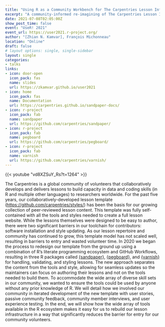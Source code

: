 ```yaml
---
title: "Using R as a Community Workbench for The Carpentries Lesson Infrastructure"
excerpt: "A community-informed re-imagining of The Carpentries Lesson Infrastructure "
date: 2021-07-08T02:05:00Z
show_post_time: false
event: "UseR! 2021"
event_url: https://user2021.r-project.org/ 
author: "[Zhian N. Kamvar], François Michonneau"
location: "Online"
draft: false
# layout options: single, single-sidebar
layout: single
categories:
- talks
links:
- icon: door-open
  icon_pack: fas
  name: slides
  url: https://zkamvar.github.io/user2021
- icon: home
  icon_pack: fas
  name: Documentation
  url: https://carpentries.github.io/sandpaper-docs/
- icon: r-project
  icon_pack: fab
  name: sandpaper
  url: https://github.com/carpentries/sandpaper/
- icon: r-project
  icon_pack: fab
  name: pegboard
  url: https://github.com/carpentries/pegboard/
- icon: r-project
  icon_pack: fab
  name: varnish
  url: https://github.com/carpentries/varnish/
---
```


{{< youtube "vd8XZSuY_Rs?t=1264" >}} 

The Carpentries is a global community of volunteers that collaboratively
develops and delivers lessons to build capacity in data and coding skills (in R
and multiple other languages) to researchers worldwide. For the past five
years, our collaboratively-developed lesson template
(https://github.com/carpentries/styles/) has been the basis for our growing
collection of peer-reviewed lesson content. This template was fully
self-contained with all the tools and styles needed to create a full lesson
website. While the lessons themselves were designed to be easy to author, there
were two significant barriers in our toolchain for contributors: software
installation and style updating. As our lesson repertoire and community has
continued to grow, this template model has not scaled well, resulting in
barriers to entry and wasted volunteer time. In 2020 we began the process to
redesign our template from the ground up using a combination of R’s literate
programming ecosystem and GitHub Workflows, resulting in three R packages
called [{sandpaper}](https://carpentries.github.io/sandpaper/), [{pegboard}](https://carpentries.github.io/pegboard/), and [{varnish}](https://carpentries.github.io/varnish/) for handling, validating,
and styling lessons. The new approach separates the content from the tools and
style, allowing for seamless updates so the maintainers can focus on authoring
their lessons and not on the tools needed to build them. To accommodate the
wide array of diverse skill sets in our community, we wanted to ensure the
tools could be used by anyone without any prior knowledge of R. We will detail
how we involved our community in iterated development of the new template with
user stories, passive community feedback, community member interviews, and user
experience testing. In the end, we will show how the wide array of tools
available in the R ecosystem makes it easy for us to rebuild our lesson
infrastructure in a way that significantly reduces the barrier for entry for
our community volunteers.
